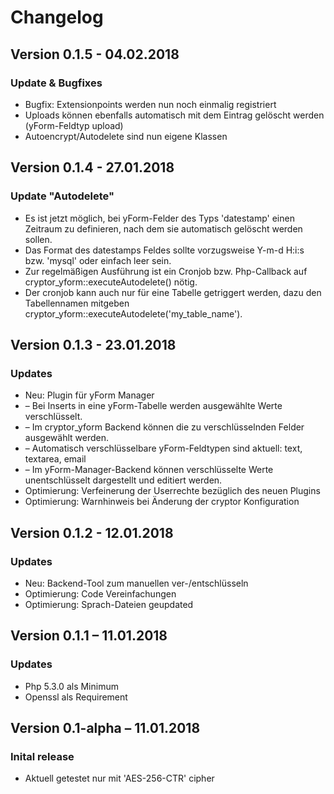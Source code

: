 Changelog
=========

Version 0.1.5 - 04.02.2018
------------------------------

### Update & Bugfixes

* Bugfix: Extensionpoints werden nun noch einmalig registriert
* Uploads können ebenfalls automatisch mit dem Eintrag gelöscht werden (yForm-Feldtyp upload)
* Autoencrypt/Autodelete sind nun eigene Klassen


Version 0.1.4 - 27.01.2018
------------------------------

### Update "Autodelete"

* Es ist jetzt möglich, bei yForm-Felder des Typs 'datestamp' einen Zeitraum zu definieren, nach dem sie automatisch gelöscht werden sollen.
* Das Format des datestamps Feldes sollte vorzugsweise Y-m-d H:i:s bzw. 'mysql' oder einfach leer sein.
* Zur regelmäßigen Ausführung ist ein Cronjob bzw. Php-Callback auf cryptor_yform::executeAutodelete() nötig.
* Der cronjob kann auch nur für eine Tabelle getriggert werden, dazu den Tabellennamen mitgeben cryptor_yform::executeAutodelete('my_table_name').


Version 0.1.3 - 23.01.2018
------------------------------

### Updates

* Neu: Plugin für yForm Manager
* – Bei Inserts in eine yForm-Tabelle werden ausgewählte Werte verschlüsselt.
* – Im cryptor_yform Backend können die zu verschlüsselnden Felder ausgewählt werden.
* – Automatisch verschlüsselbare yForm-Feldtypen sind aktuell: text, textarea, email
* – Im yForm-Manager-Backend können verschlüsselte Werte unentschlüsselt dargestellt und editiert werden.
* Optimierung: Verfeinerung der Userrechte bezüglich des neuen Plugins 
* Optimierung: Warnhinweis bei Änderung der cryptor Konfiguration

Version 0.1.2 - 12.01.2018
------------------------------

### Updates

* Neu: Backend-Tool zum manuellen ver-/entschlüsseln
* Optimierung: Code Vereinfachungen
* Optimierung: Sprach-Dateien geupdated

Version 0.1.1 – 11.01.2018
------------------------------

### Updates

* Php 5.3.0 als Minimum
* Openssl als Requirement

Version 0.1-alpha – 11.01.2018
------------------------------

### Inital release

* Aktuell getestet nur mit 'AES-256-CTR' cipher
